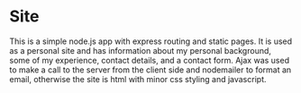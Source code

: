 # Site
This is a simple node.js app with express routing and static pages. 
It is used as a personal site and has information about my personal background, some of my experience, contact details, and a contact form.
Ajax was used to make a call to the server from the client side and nodemailer to format an email, otherwise the site is html with minor css styling and javascript.

